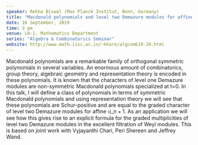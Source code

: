 ```yaml
---
speaker: Rekha Biswal (Max Planck Institut, Bonn, Germany)
title: "Macdonald polynomials and level two Demazure modules for affine sl_{n+1}"
date: 16 September, 2019
time: 3 pm
venue: LH-1, Mathematics Department
series: "Algebra & Combinatorics Seminar"
website: http://www.math.iisc.ac.in/~khare/algcomb19-20.html
---
```


Macdonald polynomials are a remarkable family of orthogonal symmetric polynomials
in several variables. An enormous amount of combinatorics, group theory, algebraic
geometry and representation theory is encoded in these polynomials. It is known
that the characters of level one Demazure modules are non-symmetric Macdonald
polynomials specialized at t=0. In this talk, I will define a class of polynomials
in terms of symmetric Macdonald polynomials and using representation theory we
will see that these polynomials are Schur-positive and are equal to the graded
character of level two Demazure modules for affine $\mathfrak{sl}\_{n+1}$. As an
application we will see how this gives rise to an explicit formula for the graded
multiplicities of level two Demazure modules in the excellent filtration of Weyl
modules. This is based on joint work with Vyjayanthi Chari, Peri Shereen and
Jeffrey Wand.
